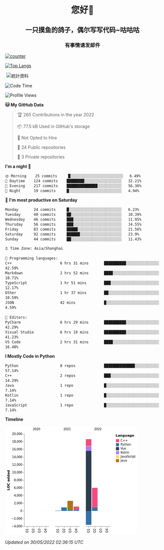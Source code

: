 

<!--
**kitUIN/kitUIN** is a ✨ _special_ ✨ repository because its `README.md` (this file) appears on your GitHub profile.

Here are some ideas to get you started:

- 🔭 I’m currently working on ...
- 🌱 I’m currently learning ...
- 👯 I’m looking to collaborate on ...
- 🤔 I’m looking for help with ...
- 💬 Ask me about ...
- 📫 How to reach me: ...
- 😄 Pronouns: ...
- ⚡ Fun fact: ...
-->
<h1 align="center">您好👋</h1>
<h2 align="center">一只摸鱼的鸽子，偶尔写写代码~咕咕咕</h2>
<h3 align="center">有事情请发邮件</h3>

[![counter](https://count.getloli.com/get/@KitUIN?theme=rule34)](https://count.getloli.com/)

[![Top Langs](https://github-readme-stats.vercel.app/api/top-langs/?username=kitUIN&show_icons=true&theme=gruvbox&locale=cn&layout=compact)](https://github.com/anuraghazra/github-readme-stats)

<p>&nbsp;<img align="center" src="https://github-readme-stats.vercel.app/api?username=kitUIN&show_icons=true&theme=gruvbox&locale=cn" alt="統計資料" /></p>


<!--START_SECTION:waka-->
![Code Time](http://img.shields.io/badge/Code%20Time-532%20hrs%2012%20mins-blue)

![Profile Views](http://img.shields.io/badge/Profile%20Views-13-blue)

**🐱 My GitHub Data** 

> 🏆 265 Contributions in the year 2022
 > 
> 📦 77.5 kB Used in GitHub's storage 
 > 
> 🚫 Not Opted to Hire
 > 
> 📜 24 Public repositories 
 > 
> 🔑 3 Private repositories  
 > 
**I'm a night 🦉** 

```text
🌞 Morning    25 commits     █░░░░░░░░░░░░░░░░░░░░░░░░   6.49% 
🌆 Daytime    124 commits    ████████░░░░░░░░░░░░░░░░░   32.21% 
🌃 Evening    217 commits    ██████████████░░░░░░░░░░░   56.36% 
🌙 Night      19 commits     █░░░░░░░░░░░░░░░░░░░░░░░░   4.94%

```
📅 **I'm most productive on Saturday** 

```text
Monday       24 commits     █░░░░░░░░░░░░░░░░░░░░░░░░   6.23% 
Tuesday      40 commits     ██░░░░░░░░░░░░░░░░░░░░░░░   10.39% 
Wednesday    46 commits     ███░░░░░░░░░░░░░░░░░░░░░░   11.95% 
Thursday     56 commits     ███░░░░░░░░░░░░░░░░░░░░░░   14.55% 
Friday       83 commits     █████░░░░░░░░░░░░░░░░░░░░   21.56% 
Saturday     92 commits     ██████░░░░░░░░░░░░░░░░░░░   23.9% 
Sunday       44 commits     ██░░░░░░░░░░░░░░░░░░░░░░░   11.43%

```


```text
⌚︎ Time Zone: Asia/Shanghai

💬 Programming languages: 
C++                      6 hrs 31 mins       ██████████░░░░░░░░░░░░░░░   42.59% 
Markdown                 2 hrs 52 mins       ████░░░░░░░░░░░░░░░░░░░░░   18.71% 
TypeScript               1 hr 51 mins        ███░░░░░░░░░░░░░░░░░░░░░░   12.17% 
Other                    1 hr 37 mins        ██░░░░░░░░░░░░░░░░░░░░░░░   10.59% 
JSON                     42 mins             █░░░░░░░░░░░░░░░░░░░░░░░░   4.59%

📝 Editors: 
PyCharm                  6 hrs 29 mins       ██████████░░░░░░░░░░░░░░░   42.29% 
Visual Studio            6 hrs 19 mins       ██████████░░░░░░░░░░░░░░░   41.23% 
VS Code                  2 hrs 31 mins       ████░░░░░░░░░░░░░░░░░░░░░   16.48%

```

**I Mostly Code in Python** 

```text
Python                   8 repos             ██████████████░░░░░░░░░░░   57.14% 
C++                      2 repos             ███░░░░░░░░░░░░░░░░░░░░░░   14.29% 
Java                     1 repo              █░░░░░░░░░░░░░░░░░░░░░░░░   7.14% 
Kotlin                   1 repo              █░░░░░░░░░░░░░░░░░░░░░░░░   7.14% 
JavaScript               1 repo              █░░░░░░░░░░░░░░░░░░░░░░░░   7.14%

```


**Timeline**

![Chart not found](https://raw.githubusercontent.com/kitUIN/kitUIN/main/charts/bar_graph.png) 


 *Updated on 30/05/2022 02:36:15 UTC*
<!--END_SECTION:waka-->
